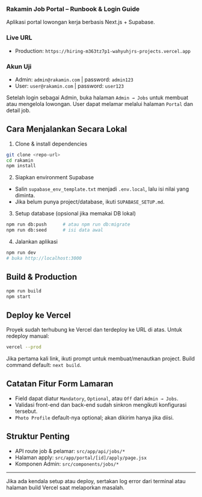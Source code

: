 ### Rakamin Job Portal – Runbook & Login Guide

Aplikasi portal lowongan kerja berbasis Next.js + Supabase.

### Live URL

- Production: `https://hiring-m363tz7p1-wahyuhjrs-projects.vercel.app`

### Akun Uji

- Admin: `admin@rakamin.com` | password: `admin123`
- User: `user@rakamin.com` | password: `user123`

Setelah login sebagai Admin, buka halaman `Admin → Jobs` untuk membuat atau mengelola lowongan. User dapat melamar melalui halaman `Portal` dan detail job.

## Cara Menjalankan Secara Lokal

1) Clone & install dependencies

```bash
git clone <repo-url>
cd rakamin
npm install
```

2) Siapkan environment Supabase

- Salin `supabase_env_template.txt` menjadi `.env.local`, lalu isi nilai yang diminta.
- Jika belum punya project/database, ikuti `SUPABASE_SETUP.md`.

3) Setup database (opsional jika memakai DB lokal)

```bash
npm run db:push      # atau npm run db:migrate
npm run db:seed      # isi data awal
```

4) Jalankan aplikasi

```bash
npm run dev
# buka http://localhost:3000
```

## Build & Production

```bash
npm run build
npm start
```

## Deploy ke Vercel

Proyek sudah terhubung ke Vercel dan terdeploy ke URL di atas. Untuk redeploy manual:

```bash
vercel --prod
```

Jika pertama kali link, ikuti prompt untuk membuat/menautkan project. Build command default: `next build`.

## Catatan Fitur Form Lamaran

- Field dapat diatur `Mandatory`, `Optional`, atau `Off` dari `Admin → Jobs`.
- Validasi front-end dan back-end sudah sinkron mengikuti konfigurasi tersebut.
- `Photo Profile` default-nya optional; akan dikirim hanya jika diisi.

## Struktur Penting

- API route job & pelamar: `src/app/api/jobs/*`
- Halaman apply: `src/app/portal/[id]/apply/page.jsx`
- Komponen Admin: `src/components/jobs/*`

---

Jika ada kendala setup atau deploy, sertakan log error dari terminal atau halaman build Vercel saat melaporkan masalah.
